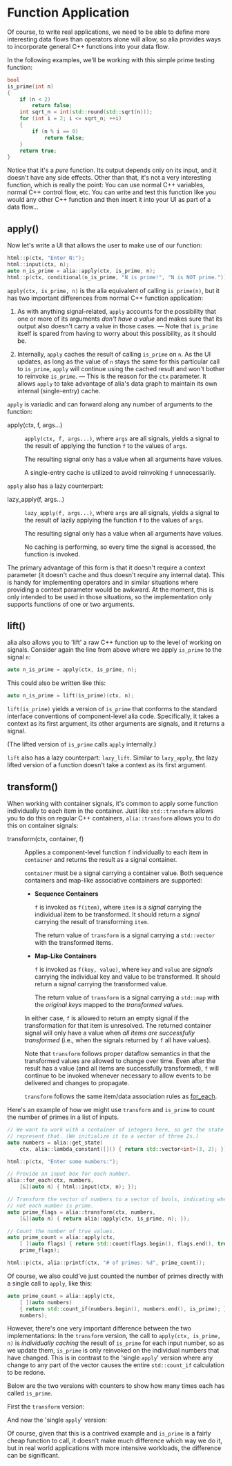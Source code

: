 Function Application
====================

<script>
    init_alia_demos(['simple-apply', 'transform-demo',
        'metered-transform-demo', 'metered-direct-counting']);
</script>

Of course, to write real applications, we need to be able to define more
interesting data flows than operators alone will allow, so alia provides ways to
incorporate general C++ functions into your data flow.

In the following examples, we'll be working with this simple prime testing
function:

```cpp
bool
is_prime(int n)
{
    if (n < 2)
        return false;
    int sqrt_n = int(std::round(std::sqrt(n)));
    for (int i = 2; i <= sqrt_n; ++i)
    {
        if (n % i == 0)
            return false;
    }
    return true;
}
```

Notice that it's a *pure* function. Its output depends only on its input, and it
doesn't have any side effects. Other than that, it's not a very interesting
function, which is really the point: You can use normal C++ variables, normal
C++ control flow, etc. You can write and test this function like you would any
other C++ function and then insert it into your UI as part of a data flow...

apply()
-------

Now let's write a UI that allows the user to make use of our function:

```cpp
html::p(ctx, "Enter N:");
html::input(ctx, n);
auto n_is_prime = alia::apply(ctx, is_prime, n);
html::p(ctx, conditional(n_is_prime, "N is prime!", "N is NOT prime."));
```

<div class="demo-panel">
<div id="simple-apply"></div>
</div>

`apply(ctx, is_prime, n)` is the alia equivalent of calling `is_prime(n)`, but
it has two important differences from normal C++ function application:

1. As with anything signal-related, `apply` accounts for the possibility that
   one or more of its arguments *don't have a value* and makes sure that its
   output also doesn't carry a value in those cases. &mdash; Note that
   `is_prime` itself is spared from having to worry about this possibility, as
   it should be.

2. Internally, `apply` caches the result of calling `is_prime` on `n`. As the UI
   updates, as long as the value of `n` stays the same for this particular call
   to `is_prime`, `apply` will continue using the cached result and won't bother
   to reinvoke `is_prime`. &mdash; This is the reason for the `ctx` parameter.
   It allows `apply` to take advantage of alia's data graph to maintain its own
   internal (single-entry) cache.

`apply` is variadic and can forward along any number of arguments to the
function:

<dl>

<dt>apply(ctx, f, args...)</dt><dd>

`apply(ctx, f, args...)`, where `args` are all signals, yields a signal to the
result of applying the function `f` to the values of `args`.

The resulting signal only has a value when all arguments have values.

A single-entry cache is utilized to avoid reinvoking `f` unnecessarily.

</dd>

</dl>

`apply` also has a lazy counterpart:

<dl>

<dt>lazy_apply(f, args...)</dt><dd>

`lazy_apply(f, args...)`, where `args` are all signals, yields a signal to the
result of lazily applying the function `f` to the values of `args`.

The resulting signal only has a value when all arguments have values.

No caching is performing, so every time the signal is accessed, the function is
invoked.

</dd>

</dl>

The primary advantage of this form is that it doesn't require a context
parameter (it doesn't cache and thus doesn't require any internal data). This
is handy for implementing operators and in similar situations where providing a
context parameter would be awkward. At the moment, this is only intended to be
used in those situations, so the implementation only supports functions of one
or two arguments.

lift()
------

alia also allows you to 'lift' a raw C++ function up to the level of working on
signals. Consider again the line from above where we apply `is_prime` to the
signal `n`:

```cpp
auto n_is_prime = apply(ctx, is_prime, n);
```

This could also be written like this:

```cpp
auto n_is_prime = lift(is_prime)(ctx, n);
```

`lift(is_prime)` yields a version of `is_prime` that conforms to the standard
interface conventions of component-level alia code. Specifically, it takes a
context as its first argument, its other arguments are signals, and it returns
a signal.

(The lifted version of `is_prime` calls `apply` internally.)

`lift` also has a lazy counterpart: `lazy_lift`. Similar to `lazy_apply`, the
lazy lifted version of a function doesn't take a context as its first argument.

transform()
-----------

When working with container signals, it's common to apply some function
individually to each item in the container. Just like `std::transform` allows
you to do this on regular C++ containers, `alia::transform` allows you to do
this on container signals:

<dl>

<dt>transform(ctx, container, f)</dt><dd>

Applies a component-level function `f` individually to each item in `container`
and returns the result as a signal container.

`container` must be a signal carrying a container value. Both sequence
containers and map-like associative containers are supported:

* **Sequence Containers**

  `f` is invoked as `f(item)`, where `item` is a *signal* carrying the
  individual item to be transformed. It should return a *signal* carrying the
  result of transforming `item`.

  The return value of `transform` is a signal carrying a `std::vector` with the
  transformed items.

* **Map-Like Containers**

  `f` is invoked as `f(key, value)`, where `key` and `value` are *signals*
  carrying the individual key and value to be transformed. It should return a
  *signal* carrying the transformed value.

  The return value of `transform` is a signal carrying a `std::map` with the
  *original keys* mapped to the *transformed values.*

In either case, `f` is allowed to return an empty signal if the transformation
for that item is unresolved. The returned container signal will only have a
value when *all items are successfully transformed* (i.e., when the signals
returned by `f` all have values).

Note that `transform` follows proper dataflow semantics in that the transformed
values are allowed to change over time. Even after the result has a value (and
all items are successfully transformed), `f` will continue to be invoked
whenever necessary to allow events to be delivered and changes to propagate.

`transform` follows the same item/data association rules as
[for_each](tracking.md#for_each).

</dd>

</dl>

Here's an example of how we might use `transform` and `is_prime` to count the
number of primes in a list of inputs.

```cpp
// We want to work with a container of integers here, so get the state to
// represent that. (We initialize it to a vector of three 2s.)
auto numbers = alia::get_state(
    ctx, alia::lambda_constant([]() { return std::vector<int>(3, 2); }));

html::p(ctx, "Enter some numbers:");

// Provide an input box for each number.
alia::for_each(ctx, numbers,
    [&](auto n) { html::input(ctx, n); });

// Transform the vector of numbers to a vector of bools, indicating whether or
// not each number is prime.
auto prime_flags = alia::transform(ctx, numbers,
    [&](auto n) { return alia::apply(ctx, is_prime, n); });

// Count the number of true values.
auto prime_count = alia::apply(ctx,
    [ ](auto flags) { return std::count(flags.begin(), flags.end(), true); },
    prime_flags);

html::p(ctx, alia::printf(ctx, "# of primes: %d", prime_count));

```

<div class="demo-panel">
<div id="transform-demo"></div>
</div>

Of course, we also could've just counted the number of primes directly with a
single call to `apply`, like this:

```cpp
auto prime_count = alia::apply(ctx,
    [ ](auto numbers)
    { return std::count_if(numbers.begin(), numbers.end(), is_prime); },
    numbers);
```

However, there's one very important difference between the two implementations:
In the `transform` version, the call to `apply(ctx, is_prime, n)` is
*individually caching* the result of `is_prime` for each input number, so as we
update them, `is_prime` is only reinvoked on the individual numbers that have
changed. This is in contrast to the 'single `apply`' version where any change
to any part of the vector causes the entire `std::count_if` calculation to be
redone.

Below are the two versions with counters to show how many times each has called
`is_prime`.

First the `transform` version:

<div class="demo-panel">
<div id="metered-transform-demo"></div>
</div>

And now the 'single `apply`' version:

<div class="demo-panel">
<div id="metered-direct-counting"></div>
</div>

Of course, given that this is a contrived example and `is_prime` is a fairly
cheap function to call, it doesn't make much difference which way we do it, but
in real world applications with more intensive workloads, the difference can be
significant.
